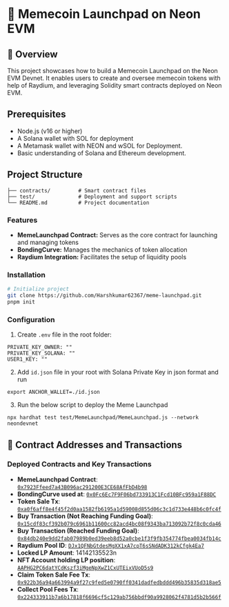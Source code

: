 # 🚀 Memecoin Launchpad on Neon EVM 

## 📝 Overview
This project showcases how to build a Memecoin Launchpad on the Neon EVM Devnet. It enables users to create and oversee memecoin tokens with help of Raydium, and leveraging Solidity smart contracts deployed on Neon EVM.

## Prerequisites

- Node.js (v16 or higher)
- A Solana wallet with SOL for deployment
- A Metamask wallet with NEON and wSOL for Deployment.
- Basic understanding of Solana and Ethereum development.

## Project Structure

```
├── contracts/         # Smart contract files
├── test/              # Deployment and support scripts
└── README.md          # Project documentation
```

### Features
- **MemeLaunchpad Contract:** Serves as the core contract for launching and managing tokens
- **BondingCurve:** Manages the mechanics of token allocation
- **Raydium Integration:** Facilitates the setup of liquidity pools

### Installation
```bash
# Initialize project
git clone https://github.com/Harshkumar62367/meme-launchpad.git
pnpm init
```

### Configuration
1. Create `.env` file in the root folder:
```env
PRIVATE_KEY_OWNER: ""
PRIVATE_KEY_SOLANA: ""
USER1_KEY: ""
```

2. Add `id.json` file in your root with Solana Private Key in json format and run
```
export ANCHOR_WALLET=./id.json
```
3. Run the below script to deploy the Meme Launchpad
```
npx hardhat test test/MemeLaunchpad/MemeLaunchpad.js --network neondevnet
```
## 🔗 Contract Addresses and Transactions

### Deployed Contracts and Key Transactions
- **MemeLaunchpad Contract**: [`0x7923Ffeed7a43B096ac291200E3CE68AfFbD4b98`](https://neon-devnet.blockscout.com/address/0x7923Ffeed7a43B096ac291200E3CE68AfFbD4b98)
- **BondingCurve used at**: [`0x0Fc6Ec7F9F06bd733913C1Fcd10BFc959a1F88DC`](https://neon-devnet.blockscout.com/address/0x0Fc6Ec7F9F06bd733913C1Fcd10BFc959a1F88DC)
- **Token Sale Tx**: [`0xa0f6aff8e4f45f2d0aa1582fb6195a1d59008d855d06c3c1d733e448b6c0fc4f`](https://neon-devnet.blockscout.com/tx/0xa0f6aff8e4f45f2d0aa1582fb6195a1d59008d855d06c3c1d733e448b6c0fc4f)
- **Buy Transaction (Not Reaching Funding Goal)**: [`0x15cdf83cf392b079c6961b11600cc82acd4bc08f9343ba713092b72f8c0cda46`](https://neon-devnet.blockscout.com/tx/0x15cdf83cf392b079c6961b11600cc82acd4bc08f9343ba713092b72f8c0cda46)
- **Buy Transaction (Reached Funding Goal)**: [`0x84db240e9dd2fab07989b0ed39eeb8d52a0cbe1f3f9fb354774fbea0034fb14c`](https://neon-devnet.blockscout.com/tx/0x84db240e9dd2fab07989b0ed39eeb8d52a0cbe1f3f9fb354774fbea0034fb14c)
- **Raydium Pool ID**: [`DJx1QFNbGtdesMgXX1xA7cpT6sSNdADK312kCfgk4Ea7`](https://solscan.io/account/DJx1QFNbGtdesMgXX1xA7cpT6sSNdADK312kCfgk4Ea7?cluster=devnet)
- **Locked LP Amount**: 14142135523n
- **NFT Account holding LP position**: [`AAPHG2PC6datYCdKszf3iMgeNpXwZ1CxUTEixVUoD5s9`](https://solscan.io/token/AAPHG2PC6datYCdKszf3iMgeNpXwZ1CxUTEixVUoD5s9?cluster=devnet)
- **Claim Token Sale Fee Tx**: [`0x922b36a94a663994a9f27c9fed5e0790ff0341dadfedbddd496b35835d318ae5`](https://neon-devnet.blockscout.com/tx/0x922b36a94a663994a9f27c9fed5e0790ff0341dadfedbddd496b35835d318ae5)
- **Collect Pool Fees Tx**: [`0x224333911b7a6b17818f6696cf5c129ab756bbdf90a9928062f4781d5b2b566f`](https://neon-devnet.blockscout.com/tx/0x224333911b7a6b17818f6696cf5c129ab756bbdf90a9928062f4781d5b2b566f)

